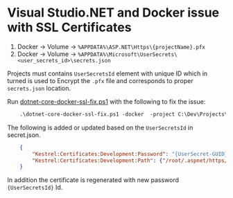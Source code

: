 # Visual Studio.NET and Docker issue with SSL Certificates

1. Docker -> Volume -> `%APPDATA%\ASP.NET\Https\{projectName}.pfx` 
2. Docker -> Volume -> `%APPDATA%\Microsoft\UserSecrets\<user_secrets_id>\secrets.json`

Projects must contains `UserSecretsId` element with unique ID which in turned is used to Encrypt the `.pfx` file and corresponds to proper `secrets.json` location. 

Run [dotnet-core-docker-ssl-fix.ps1](./dotnet-core-docker-ssl-fix.ps1)  with the following to fix the issue:
```ps
    .\dotnet-core-docker-ssl-fix.ps1 -docker  -project C:\Dev\Projects\TestMvCProj2\TestMvCProj2.csproj
```

The following is added or updated based on the `UserSecretsId` in secret.json.
```json
    {
        "Kestrel:Certificates:Development:Password": "{UserSecret-GUID}",
        "Kestrel:Certificates:Development:Path": {"/root/.aspnet/https/{ProjectName}.pfx"}
    }
```

In addition the certificate is regenerated with new password `{UserSecretsId}` Id.